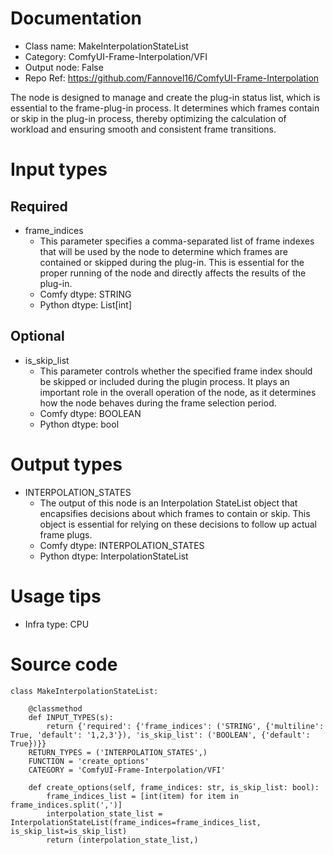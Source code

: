 # Documentation
- Class name: MakeInterpolationStateList
- Category: ComfyUI-Frame-Interpolation/VFI
- Output node: False
- Repo Ref: https://github.com/Fannovel16/ComfyUI-Frame-Interpolation

The node is designed to manage and create the plug-in status list, which is essential to the frame-plug-in process. It determines which frames contain or skip in the plug-in process, thereby optimizing the calculation of workload and ensuring smooth and consistent frame transitions.

# Input types
## Required
- frame_indices
    - This parameter specifies a comma-separated list of frame indexes that will be used by the node to determine which frames are contained or skipped during the plug-in. This is essential for the proper running of the node and directly affects the results of the plug-in.
    - Comfy dtype: STRING
    - Python dtype: List[int]
## Optional
- is_skip_list
    - This parameter controls whether the specified frame index should be skipped or included during the plugin process. It plays an important role in the overall operation of the node, as it determines how the node behaves during the frame selection period.
    - Comfy dtype: BOOLEAN
    - Python dtype: bool

# Output types
- INTERPOLATION_STATES
    - The output of this node is an Interpolation StateList object that encapsifies decisions about which frames to contain or skip. This object is essential for relying on these decisions to follow up actual frame plugs.
    - Comfy dtype: INTERPOLATION_STATES
    - Python dtype: InterpolationStateList

# Usage tips
- Infra type: CPU

# Source code
```
class MakeInterpolationStateList:

    @classmethod
    def INPUT_TYPES(s):
        return {'required': {'frame_indices': ('STRING', {'multiline': True, 'default': '1,2,3'}), 'is_skip_list': ('BOOLEAN', {'default': True})}}
    RETURN_TYPES = ('INTERPOLATION_STATES',)
    FUNCTION = 'create_options'
    CATEGORY = 'ComfyUI-Frame-Interpolation/VFI'

    def create_options(self, frame_indices: str, is_skip_list: bool):
        frame_indices_list = [int(item) for item in frame_indices.split(',')]
        interpolation_state_list = InterpolationStateList(frame_indices=frame_indices_list, is_skip_list=is_skip_list)
        return (interpolation_state_list,)
```